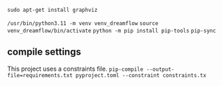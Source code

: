 
`sudo apt-get install graphviz`

`/usr/bin/python3.11 -m venv venv_dreamflow`
`source venv_dreamflow/bin/activate`
`python -m pip install pip-tools`
`pip-sync`


## compile settings
This project uses a constraints file. 
`pip-compile --output-file=requirements.txt pyproject.toml --constraint constraints.tx`
